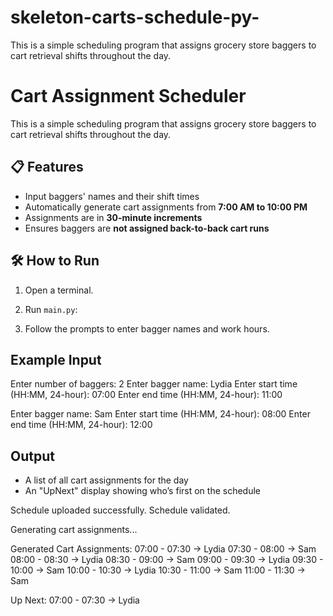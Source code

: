 # skeleton-carts-schedule-py-
This is a simple scheduling program that assigns grocery store baggers to cart retrieval shifts throughout the day.

# Cart Assignment Scheduler

This is a simple scheduling program that assigns grocery store baggers to cart retrieval shifts throughout the day.

## 📋 Features

- Input baggers' names and their shift times
- Automatically generate cart assignments from **7:00 AM to 10:00 PM**
- Assignments are in **30-minute increments**
- Ensures baggers are **not assigned back-to-back cart runs**

## 🛠 How to Run

1. Open a terminal.
2. Run `main.py`:

3. Follow the prompts to enter bagger names and work hours.

## Example Input
Enter number of baggers: 2
Enter bagger name: Lydia
Enter start time (HH:MM, 24-hour): 07:00
Enter end time (HH:MM, 24-hour): 11:00

Enter bagger name: Sam
Enter start time (HH:MM, 24-hour): 08:00
Enter end time (HH:MM, 24-hour): 12:00

## Output
- A list of all cart assignments for the day
- An "UpNext" display showing who’s first on the schedule

Schedule uploaded successfully.
Schedule validated.

Generating cart assignments...

Generated Cart Assignments:
07:00 - 07:30 → Lydia
07:30 - 08:00 → Sam
08:00 - 08:30 → Lydia
08:30 - 09:00 → Sam
09:00 - 09:30 → Lydia
09:30 - 10:00 → Sam
10:00 - 10:30 → Lydia
10:30 - 11:00 → Sam
11:00 - 11:30 → Sam

Up Next:
07:00 - 07:30 → Lydia

